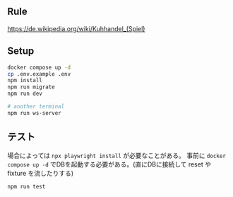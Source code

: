 ## Rule

https://de.wikipedia.org/wiki/Kuhhandel_(Spiel)

## Setup

```bash
docker compose up -d
cp .env.example .env
npm install
npm run migrate
npm run dev

# another terminal
npm run ws-server
```

## テスト

場合によっては `npx playwright install` が必要なことがある。
事前に `docker compose up -d` でDBを起動する必要がある。(直にDBに接続して reset や fixture を流したりする)

```bash
npm run test
```
